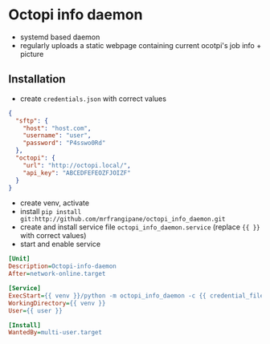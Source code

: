 # Octopi info daemon

- systemd based daemon
- regularly uploads a static webpage containing current ocotpi's job info + picture

## Installation

- create `credentials.json` with correct values

```json
{
  "sftp": {
    "host": "host.com",
    "username": "user",
    "password": "P4sswo0Rd"
  },
  "octopi": {
    "url": "http://octopi.local/",
    "api_key": "ABCEDFEFEOZFJOIZF"
  }
}
```

- create venv, activate
- install `pip install git:http://github.com/mrfrangipane/octopi_info_daemon.git`
- create and install service file `octopi_info_daemon.service` (replace `{{ }}` with correct values)
- start and enable service

```ini
[Unit]
Description=Octopi-info-daemon
After=network-online.target

[Service]
ExecStart={{ venv }}/python -m octopi_info_daemon -c {{ credential_filepath }}
WorkingDirectory={{ venv }}
User={{ user }}

[Install]
WantedBy=multi-user.target
```
